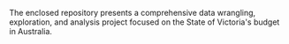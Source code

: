 The enclosed repository presents a comprehensive data wrangling, exploration, and analysis project focused on the State of Victoria's budget in Australia.
